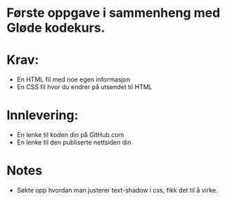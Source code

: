 # Første oppgave i sammenheng med Gløde kodekurs.

# Krav:
 - En HTML fil med noe egen informasjon
 - En CSS fil hvor du endrer på utsendet til HTML

# Innlevering:
 - En lenke til koden din på GitHub.com
 - En lenke til den publiserte nettsiden din


 # Notes
 - Søkte opp hvordan man justerer text-shadow i css, fikk det til å virke.